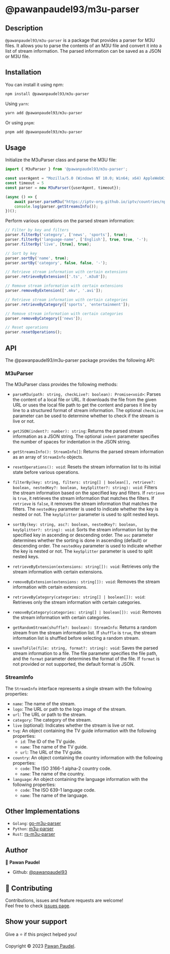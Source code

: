 # @pawanpaudel93/m3u-parser

## Description

`@pawanpaudel93/m3u-parser` is a package that provides a parser for M3U files. It allows you to parse the contents of an M3U file and convert it into a list of stream information. The parsed information can be saved as a JSON or M3U file.

## Installation

You can install it using npm:

```sh
npm install @pawanpaudel93/m3u-parser
```

Using `yarn`:

```sh
yarn add @pawanpaudel93/m3u-parser
```

Or using `pnpm`:

```sh
pnpm add @pawanpaudel93/m3u-parser
```

## Usage

Initialize the M3uParser class and parse the M3U file:

```ts
import { M3uParser } from '@pawanpaudel93/m3u-parser';

const userAgent = "Mozilla/5.0 (Windows NT 10.0; Win64; x64) AppleWebKit/537.36 (KHTML, like Gecko) Chrome/83.0.4103.97 Safari/537.36";
const timeout = 5
const parser = new M3uParser({userAgent, timeout});

(async () => {
    await parser.parseM3u("https://iptv-org.github.io/iptv/countries/np.m3u");
    console.log(parser.getStreamsInfo());
})();
```

Perform various operations on the parsed stream information:

```ts
// Filter by key and filters
parser.filterBy('category', ['news', 'sports'], true);
parser.filterBy('language-name', ['English'], true, true, '-');
parser.filterBy('live', [true], true);

// Sort by key
parser.sortBy('name', true);
parser.sortBy('category', false, false, '-');

// Retrieve stream information with certain extensions
parser.retrieveByExtension(['.ts', '.m3u8']);

// Remove stream information with certain extensions
parser.removeByExtension(['.mkv', '.avi']);

// Retrieve stream information with certain categories
parser.retrieveByCategory(['sports', 'entertainment']);

// Remove stream information with certain categories
parser.removeByCategory(['news']);

// Reset operations
parser.resetOperations();
```

## API

The @pawanpaudel93/m3u-parser package provides the following API:

### M3uParser

The M3uParser class provides the following methods:

- `parseM3u(path: string, checkLive?: boolean): Promise<void>`: Parses the content of a local file or URL. It downloads the file from the given URL or uses the local file path to get the content and parses it line by line to a structured format of stream information. The optional `checkLive` parameter can be used to determine whether to check if the stream is live or not.

- `getJSON(indent?: number): string`: Returns the parsed stream information as a JSON string. The optional `indent` parameter specifies the number of spaces for indentation in the JSON string.

- `getStreamsInfo(): StreamInfo[]`: Returns the parsed stream information as an array of `StreamInfo` objects.

- `resetOperations(): void`: Resets the stream information list to its initial state before various operations.

- `filterBy(key: string, filters: string[] | boolean[], retrieve?: boolean, nestedKey?: boolean, keySplitter?: string): void`: Filters the stream information based on the specified key and filters. If `retrieve` is `true`, it retrieves the stream information that matches the filters. If `retrieve` is `false`, it removes the stream information that matches the filters. The `nestedKey` parameter is used to indicate whether the key is nested or not. The `keySplitter` parameter is used to split nested keys.

- `sortBy(key: string, asc?: boolean, nestedKey?: boolean, keySplitter?: string): void`: Sorts the stream information list by the specified key in ascending or descending order. The `asc` parameter determines whether the sorting is done in ascending (default) or descending order. The `nestedKey` parameter is used to indicate whether the key is nested or not. The `keySplitter` parameter is used to split nested keys.

- `retrieveByExtension(extensions: string[]): void`: Retrieves only the stream information with certain extensions.

- `removeByExtension(extensions: string[]): void`: Removes the stream information with certain extensions.

- `retrieveByCategory(categories: string[] | boolean[]): void`: Retrieves only the stream information with certain categories.

- `removeByCategory(categories: string[] | boolean[]): void`: Removes the stream information with certain categories.

- `getRandomStream(shuffle?: boolean): StreamInfo`: Returns a random stream from the stream information list. If `shuffle` is `true`, the stream information list is shuffled before selecting a random stream.

- `saveToFile(file: string, format?: string): void`: Saves the parsed stream information to a file. The file parameter specifies the file path, and the `format` parameter determines the format of the file. If `format` is not provided or not supported, the default format is JSON.

### StreamInfo

The `StreamInfo` interface represents a single stream with the following properties:

- `name`: The name of the stream.
- `logo`: The URL or path to the logo image of the stream.
- `url`: The URL or path to the stream.
- `category`: The category of the stream.
- `live` (optional): Indicates whether the stream is live or not.
- `tvg`: An object containing the TV guide information with the following properties:
  - `id`: The ID of the TV guide.
  - `name`: The name of the TV guide.
  - `url`: The URL of the TV guide.
- `country`: An object containing the country information with the following properties:
  - `code`: The ISO 3166-1 alpha-2 country code.
  - `name`: The name of the country.
- `language`: An object containing the language information with the following properties:
  - `code`: The ISO 639-1 language code.
  - `name`: The name of the language.

## Other Implementations

- `Golang`: [go-m3u-parser](https://github.com/pawanpaudel93/go-m3u-parser)
- `Python`: [m3u-parser](https://github.com/pawanpaudel93/m3u-parser)
- `Rust`: [rs-m3u-parser](https://github.com/pawanpaudel93/rs-m3u-parser)

## Author

👤 **Pawan Paudel**

- Github: [@pawanpaudel93](https://github.com/pawanpaudel93)

## 🤝 Contributing

Contributions, issues and feature requests are welcome!<br />Feel free to check [issues page](https://github.com/pawanpaudel93/ts-m3u-parser/issues).

## Show your support

Give a ⭐️ if this project helped you!

Copyright © 2023 [Pawan Paudel](https://github.com/pawanpaudel93).<br />
